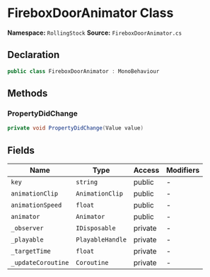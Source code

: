 # FireboxDoorAnimator Class

**Namespace:** `RollingStock`
**Source:** `FireboxDoorAnimator.cs`

## Declaration

```csharp
public class FireboxDoorAnimator : MonoBehaviour
```

## Methods

### PropertyDidChange

```csharp
private void PropertyDidChange(Value value)
```

## Fields

| Name | Type | Access | Modifiers |
|------|------|--------|-----------|
| `key` | `string` | public | - |
| `animationClip` | `AnimationClip` | public | - |
| `animationSpeed` | `float` | public | - |
| `animator` | `Animator` | public | - |
| `_observer` | `IDisposable` | private | - |
| `_playable` | `PlayableHandle` | private | - |
| `_targetTime` | `float` | private | - |
| `_updateCoroutine` | `Coroutine` | private | - |

